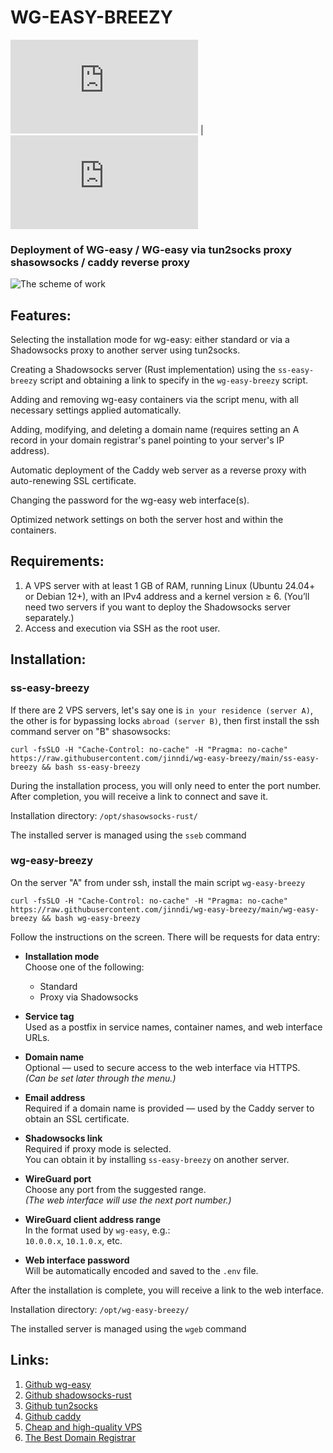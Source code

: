 # WG-EASY-BREEZY

![RU](https://github.com/jinndi/wg-easy-breezy/blob/main/README.md) | ![EN](https://github.com/jinndi/wg-easy-breezy/blob/main/README-en.md)

### Deployment of WG-easy / WG-easy via tun2socks proxy shasowsocks / caddy reverse proxy


![The scheme of work](https://github.com/user-attachments/assets/f041ac27-b01c-45e1-87c5-58f05bb432c3 )


## Features:

Selecting the installation mode for wg-easy: either standard or via a Shadowsocks proxy to another server using tun2socks.

Creating a Shadowsocks server (Rust implementation) using the `ss-easy-breezy` script and obtaining a link to specify in the `wg-easy-breezy` script.

Adding and removing wg-easy containers via the script menu, with all necessary settings applied automatically.

Adding, modifying, and deleting a domain name (requires setting an A record in your domain registrar's panel pointing to your server's IP address).

Automatic deployment of the Caddy web server as a reverse proxy with auto-renewing SSL certificate.

Changing the password for the wg-easy web interface(s).

Optimized network settings on both the server host and within the containers.

## Requirements:

1. A VPS server with at least 1 GB of RAM, running Linux (Ubuntu 24.04+ or Debian 12+), with an IPv4 address and a kernel version ≥ 6. (You’ll need two servers if you want to deploy the Shadowsocks server separately.)
2. Access and execution via SSH as the root user.

## Installation:

### ss-easy-breezy

If there are 2 VPS servers, let's say one is `in your residence (server A)`, the other is for bypassing locks `abroad (server B)`,
then first install the ssh command server on "B" shasowsocks:

```
curl -fsSLO -H "Cache-Control: no-cache" -H "Pragma: no-cache" https://raw.githubusercontent.com/jinndi/wg-easy-breezy/main/ss-easy-breezy && bash ss-easy-breezy
```
During the installation process, you will only need to enter the port number. After completion, you will receive a link to connect and save it.

Installation directory: `/opt/shasowsocks-rust/`

The installed server is managed using the `sseb` command

### wg-easy-breezy

On the server "A" from under ssh, install the main script `wg-easy-breezy`

```
curl -fsSLO -H "Cache-Control: no-cache" -H "Pragma: no-cache" https://raw.githubusercontent.com/jinndi/wg-easy-breezy/main/wg-easy-breezy && bash wg-easy-breezy
```

Follow the instructions on the screen. There will be requests for data entry:

- **Installation mode**  
  Choose one of the following:
  - Standard
  - Proxy via Shadowsocks

- **Service tag**  
  Used as a postfix in service names, container names, and web interface URLs.

- **Domain name**  
  Optional — used to secure access to the web interface via HTTPS.  
  *(Can be set later through the menu.)*

- **Email address**  
  Required if a domain name is provided — used by the Caddy server to obtain an SSL certificate.

- **Shadowsocks link**  
  Required if proxy mode is selected.  
  You can obtain it by installing `ss-easy-breezy` on another server.

- **WireGuard port**  
  Choose any port from the suggested range.  
  *(The web interface will use the next port number.)*

- **WireGuard client address range**  
  In the format used by `wg-easy`, e.g.:  
  `10.0.0.x`, `10.1.0.x`, etc.

- **Web interface password**  
  Will be automatically encoded and saved to the `.env` file.

After the installation is complete, you will receive a link to the web interface.

Installation directory: `/opt/wg-easy-breezy/`

The installed server is managed using the `wgeb` command



## Links:
1. [Github wg-easy](https://github.com/wg-easy/wg-easy)
2. [Github shadowsocks-rust](https://github.com/shadowsocks/shadowsocks-rust)
3. [Github tun2socks](https://github.com/xjasonlyu/tun2socks)
4. [Github caddy](https://github.com/caddyserver/caddy)
5. [Cheap and high-quality VPS](https://just.hosting/?ref=231025 )
6. [The Best Domain Registrar](https://www.namecheap.com )
